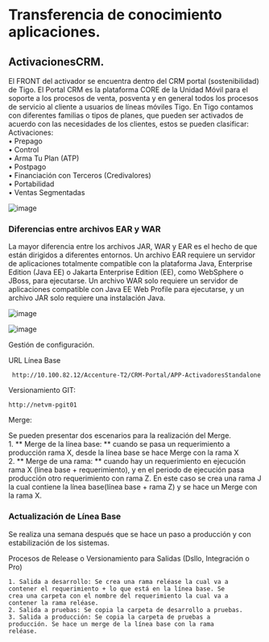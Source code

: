 # Transferencia de conocimiento aplicaciones.

## ActivacionesCRM.  

El FRONT del activador se encuentra dentro del CRM portal (sostenibilidad) de Tigo. El Portal CRM es la plataforma CORE de la Unidad Móvil para el soporte a los procesos de venta, posventa y en general todos los procesos de servicio al cliente a usuarios de líneas móviles Tigo.
En Tigo contamos con diferentes familias o tipos de planes, que pueden ser activados de acuerdo con las necesidades de los clientes, estos se pueden clasificar:  
Activaciones:  
    • Prepago  
    • Control  
    • Arma Tu Plan (ATP)  
    • Postpago  
    • Financiación con Terceros (Credivalores)  
    • Portabilidad  
    • Ventas Segmentadas  
    
![image](https://user-images.githubusercontent.com/31891276/127529510-4addcfd8-85a3-4be8-a861-75b2a94467a4.png)

### Diferencias entre archivos EAR y WAR
La mayor diferencia entre los archivos JAR, WAR y EAR es el hecho de que están dirigidos a diferentes entornos. 
Un archivo EAR requiere un servidor de aplicaciones totalmente compatible con la plataforma Java, Enterprise Edition (Java EE) o Jakarta Enterprise Edition (EE), 
como WebSphere o JBoss, para ejecutarse. Un archivo WAR solo requiere un servidor de aplicaciones compatible con Java EE Web Profile para ejecutarse, y un archivo JAR
solo requiere una instalación Java.

![image](https://user-images.githubusercontent.com/31891276/127529649-9b091bb0-1ec2-48b7-96bd-b4dcae7a9275.png)

![image](https://user-images.githubusercontent.com/31891276/127529680-0887edf0-b289-41f4-9cb6-a77c9fd55bd0.png)


Gestión de configuración.

URL Línea Base 
        
     http://10.100.82.12/Accenture-T2/CRM-Portal/APP-ActivadoresStandalone

Versionamiento GIT:

    http://netvm-pgit01

Merge:

Se pueden presentar dos escenarios para la realización del Merge.  
     1. ** Merge de la línea base:  **
    cuando se pasa un requerimiento a producción rama X, desde la línea base se hace Merge con la rama X  
     2. ** Merge de una rama: **
    cuando hay un requerimiento en ejecución rama X (línea base + requerimiento), y en el periodo de ejecución pasa producción otro requerimiento con rama Z.
En este caso se crea una rama J la cual contiene la línea base(línea base + rama Z) y se hace un Merge con la rama X.

### Actualización de Línea Base  
Se realiza una semana después que se hace un paso a producción y con estabilización de los sistemas.

Procesos de Release o Versionamiento para Salidas (Dsllo, Integración o Pro)

    1. Salida a desarrollo: Se crea una rama reléase la cual va a
    contener el requerimiento + lo que está en la línea base. Se
    crea una carpeta con el nombre del requerimiento la cual va a
    contener la rama reléase.
    2. Salida a pruebas: Se copia la carpeta de desarrollo a pruebas.
    3. Salida a producción: Se copia la carpeta de pruebas a
    producción. Se hace un merge de la línea base con la rama
    reléase.
